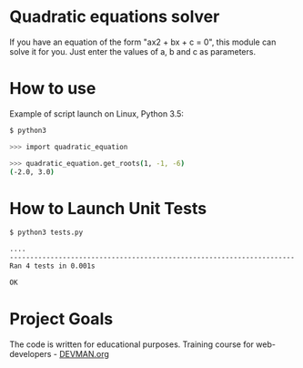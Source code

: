 # Quadratic equations solver

If you have an equation of the form "ax2 + bx + c = 0", this module can solve it for you.
Just enter the values of a, b and c as parameters.

# How to use

Example of script launch on Linux, Python 3.5:

```bash
$ python3

>>> import quadratic_equation 

>>> quadratic_equation.get_roots(1, -1, -6) 
(-2.0, 3.0)
```

# How to Launch Unit Tests

```bash
$ python3 tests.py

....
----------------------------------------------------------------------
Ran 4 tests in 0.001s

OK
```


# Project Goals

The code is written for educational purposes. Training course for web-developers - [DEVMAN.org](https://devman.org)



